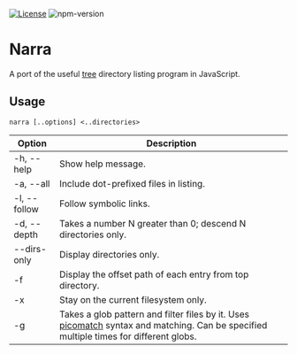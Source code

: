 [![License](https://img.shields.io/github/license/tnekent/morpeu)](LICENSE)
![npm-version](https://img.shields.io/npm/v/narra)

# Narra
A port of the useful [tree](http://mama.indstate.edu/users/ice/tree/) directory listing program in JavaScript.

## Usage
```
narra [..options] <..directories>
```

| Option | Description |
| ------ | ----------- |
| -h, --help | Show help message. |
| -a, --all | Include dot-prefixed files in listing. |
| -l, --follow | Follow symbolic links. |
| -d, --depth | Takes a number N greater than 0; descend N directories only. |
| --dirs-only | Display directories only. |
| -f | Display the offset path of each entry from top directory. |
| -x | Stay on the current filesystem only. |
| -g | Takes a glob pattern and filter files by it. Uses [picomatch](https://github.com/micromatch/picomatch) syntax and matching. Can be specified multiple times for different globs. |
